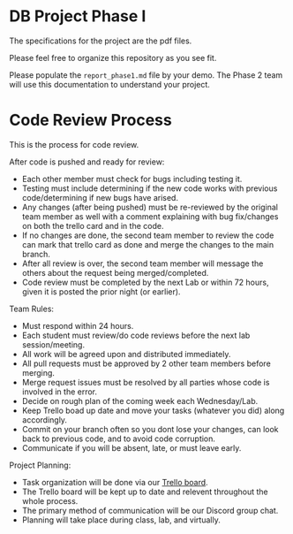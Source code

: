 # DB Project Phase I

The specifications for the project are the pdf files.

Please feel free to organize this repository as you see fit.

Please populate the `report_phase1.md` file by your demo. The Phase 2 team will use this documentation to understand your project.

# Code Review Process

This is the process for code review.

After code is pushed and ready for review:
- Each other member must check for bugs including testing it.
- Testing must include determining if the new code works with previous code/determining if new bugs have arised.
- Any changes (after being pushed) must be re-reviewed by the original team member as well with a comment explaining with bug fix/changes on both the trello card and in the code. 
- If no changes are done, the second team member to review the code can mark that trello card as done and merge the changes to the main branch.
- After all review is over, the second team member will message the others about the request being merged/completed.
- Code review must be completed by the next Lab or within 72 hours, given it is posted the prior night (or earlier).
 
Team Rules:

- Must respond within 24 hours. 
- Each student must review/do code reviews before the next lab session/meeting. 
- All work will be agreed upon and distributed immediately. 
- All pull requests must be approved by 2 other team members before merging. 
- Merge request issues must be resolved by all parties whose code is involved in the error. 
- Decide on rough plan of the coming week each Wednesday/Lab. 
- Keep Trello boad up date and move your tasks (whatever you did) along accordingly. 
- Commit on your branch often so you dont lose your changes, can look back to previous code, and to avoid code corruption. 
- Communicate if you will be absent, late, or must leave early. 

Project Planning:

- Task organization will be done via our [Trello board](https://trello.com/invite/b/67e447534e9f0d4964eb20a3/ATTI94a1514ebbc21f82a16eeea315e9691c510CD4D0/team-13-data-detectives).
- The Trello board will be kept up to date and relevent throughout the whole process.
- The primary method of communication will be our Discord group chat.
- Planning will take place during class, lab, and virtually.



